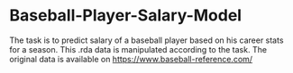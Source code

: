 # Baseball-Player-Salary-Model
The task is to predict salary of a baseball player based on his career stats for a season.
This .rda data is manipulated according to the task.
The original data is available on https://www.baseball-reference.com/
